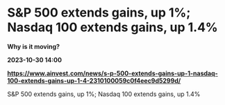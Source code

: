 # S&P 500 extends gains, up 1%; Nasdaq 100 extends gains, up 1.4%
**Why is it moving?**

**2023-10-30 14:00**

**https://www.ainvest.com/news/s-p-500-extends-gains-up-1-nasdaq-100-extends-gains-up-1-4-2310100059c0f4eec9d5299d/**

S&P 500 extends gains, up 1%; Nasdaq 100 extends gains, up 1.4%